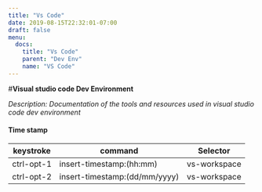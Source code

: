 ```yaml
---
title: "Vs Code"
date: 2019-08-15T22:32:01-07:00
draft: false
menu:
  docs:
    title: "Vs Code"
    parent: "Dev Env"
    name: "VS Code"
---
```


#__Visual studio code Dev Environment__

*Description: Documentation of the tools and resources used in visual studio code dev environment*


#### Time stamp
|keystroke|command|Selector|
|---|---|---|
|ctrl-opt-1|insert-timestamp:(hh:mm)|vs-workspace|
|ctrl-opt-2|insert-timestamp:(dd/mm/yyyy)|vs-workspace|
